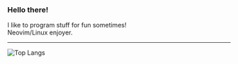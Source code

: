 ### Hello there!
I like to program stuff for fun sometimes!  
Neovim/Linux enjoyer.

---
![Top Langs](https://github-readme-stats.vercel.app/api/top-langs/?username=davawen&layout=compact&theme=dark)
